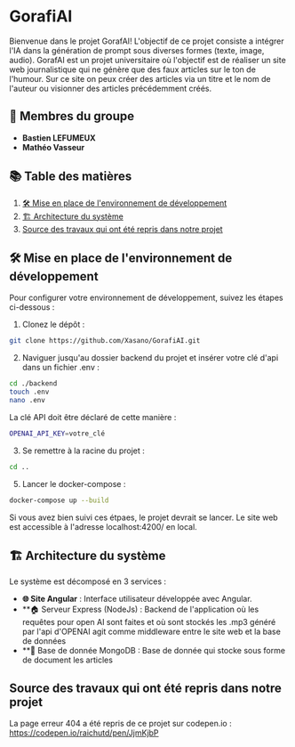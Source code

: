 # GorafiAI

Bienvenue dans le projet GorafAI! L'objectif de ce projet consiste a intégrer l'IA dans la génération de prompt sous diverses formes (texte, image, audio).
GorafAI est un projet universitaire où l'objectif est de réaliser un site web journalistique qui ne génère que des faux articles sur le ton de l'humour.
Sur ce site on peux créer des articles via un titre et le nom de l'auteur ou visionner des articles précédemment créés.

## 👥 Membres du groupe

- **Bastien LEFUMEUX**
- **Mathéo Vasseur**

## 📚 Table des matières

1. [🛠️ Mise en place de l'environnement de développement](#dev-setup)
2. [🏗️ Architecture du système](#system-architecture)
3. [Source des travaux qui ont été repris dans notre projet](#source)

## <span id="dev-setup">🛠️ Mise en place de l'environnement de développement</span>
Pour configurer votre environnement de développement, suivez les étapes ci-dessous :

1. Clonez le dépôt :
```bash
git clone https://github.com/Xasano/GorafiAI.git
```

2. Naviguer jusqu'au dossier backend du projet et insérer votre clé d'api dans un fichier .env :
```bash
cd ./backend
touch .env
nano .env
```
La clé API doit être déclaré de cette manière :
```bash
OPENAI_API_KEY=votre_clé
```

3. Se remettre à la racine du projet :
```bash
cd ..
```

5. Lancer le docker-compose :
```bash
docker-compose up --build
```

Si vous avez bien suivi ces étpaes, le projet devrait se lancer. Le site web est accessible à l'adresse localhost:4200/ en local.

## <span id="system-architecture">🏗️ Architecture du système</span>

Le système est décomposé en 3 services :
- **🌐 Site Angular** : Interface utilisateur développée avec Angular.
- **🏠 Serveur Express (NodeJs) : Backend de l'application où les requêtes pour open AI sont faites et où sont stockés les .mp3 généré par l'api d'OPENAI agit comme middleware entre le site web et la base de données
- **🤝 Base de donnée MongoDB : Base de donnée qui stocke sous forme de document les articles

## <span id="source">Source des travaux qui ont été repris dans notre projet</span>
La page erreur 404 a été repris de ce projet sur codepen.io : https://codepen.io/raichutd/pen/JjmKjbP
